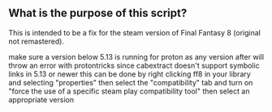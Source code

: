 ## What is the purpose of this script?

This is intended to be a fix for the steam version of Final Fantasy 8 (original not remastered).

make sure a version below 5.13 is running for proton as any version after will throw an error with protontricks since cabextract doesn't support symbolic links in 5.13 or newer this can be done by right clicking ff8 in your library and selecting "properties" then select the "compatibility" tab and turn on "force the use of a specific steam play compatibility tool" then select an appropriate version  
